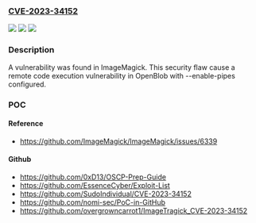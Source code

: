 ### [CVE-2023-34152](https://cve.mitre.org/cgi-bin/cvename.cgi?name=CVE-2023-34152)
![](https://img.shields.io/static/v1?label=Product&message=ImageMagick&color=blue)
![](https://img.shields.io/static/v1?label=Version&message=n%2Fa&color=blue)
![](https://img.shields.io/static/v1?label=Vulnerability&message=CWE-20&color=brighgreen)

### Description

A vulnerability was found in ImageMagick. This security flaw cause a remote code execution vulnerability in OpenBlob with --enable-pipes configured.

### POC

#### Reference
- https://github.com/ImageMagick/ImageMagick/issues/6339

#### Github
- https://github.com/0xD13/OSCP-Prep-Guide
- https://github.com/EssenceCyber/Exploit-List
- https://github.com/SudoIndividual/CVE-2023-34152
- https://github.com/nomi-sec/PoC-in-GitHub
- https://github.com/overgrowncarrot1/ImageTragick_CVE-2023-34152

